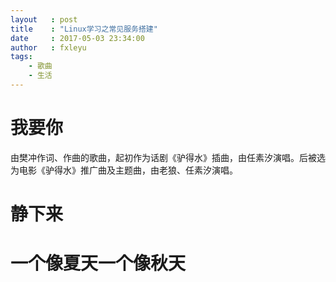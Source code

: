```yaml
---
layout   : post
title    : "Linux学习之常见服务搭建"
date     : 2017-05-03 23:34:00
author   : fxleyu
tags:
    - 歌曲
    - 生活
---
```

# 我要你
由樊冲作词、作曲的歌曲，起初作为话剧《驴得水》插曲，由任素汐演唱。后被选为电影《驴得水》推广曲及主题曲，由老狼、任素汐演唱。

# 静下来


# 一个像夏天一个像秋天
